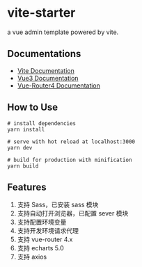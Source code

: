 # vite-starter
a vue admin template powered by vite.

## Documentations
* [Vite Documentation](https://vitejs.dev/guide/)
* [Vue3 Documentation](https://v3.vuejs.org/)
* [Vue-Router4 Documentation](https://next.router.vuejs.org/guide/)

## How to Use
```
# install dependencies
yarn install

# serve with hot reload at localhost:3000
yarn dev

# build for production with minification
yarn build
```

## Features
1. 支持 Sass，已安装 sass 模块
2. 支持自动打开浏览器，已配置 sever 模块
3. 支持配置环境变量
4. 支持开发环境请求代理
5. 支持 vue-router 4.x
6. 支持 echarts 5.0
7. 支持 axios

